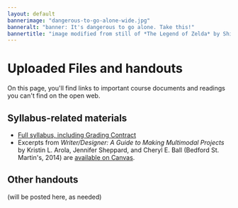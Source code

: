 ```yaml
---
layout: default
bannerimage: "dangerous-to-go-alone-wide.jpg"
banneralt: "banner: It's dangerous to go alone. Take this!"
bannertitle: "image modified from still of *The Legend of Zelda* by Shigeru Miyamoto and Nintendo."
---
```



# Uploaded Files and handouts

On this page, you'll find links to important course documents and readings you can't find on the open web.

## Syllabus-related materials

* [Full syllabus, including Grading Contract]({{site.github_url}}/uploads/miller--syllabus-with-grading-contract--composing-digital-media--{{site.course.slugterm}}.pdf)
* Excerpts from _Writer/Designer: A Guide to Making Multimodal Projects_ by Kristin L. Arola, Jennifer Sheppard, and Cheryl E. Ball (Bedford St. Martin's, 2014) are [available on Canvas]({{site.canvas_url}}).

## Other handouts
(will be posted here, as needed)

<!-- * [Lesson 17 answer key](uploads/lesson-17--web--answer-key.docx)
* [Final portfolio guidelines](uploads/handout--final-portfolio-prompt.docx) (see also [lesson 25](plans/lesson-25)) -->
